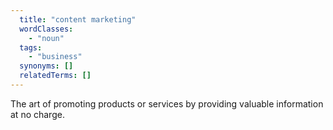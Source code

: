 ```yaml
---
  title: "content marketing"
  wordClasses:
    - "noun"
  tags:
    - "business"
  synonyms: []
  relatedTerms: []
---
```

The art of promoting products or services by providing valuable information at no charge.
